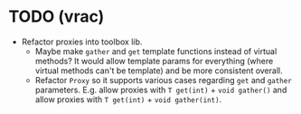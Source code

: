 # TODO (vrac)

* Refactor proxies into toolbox lib.
    * Maybe make `gather` and `get` template functions instead of virtual methods?
    It would allow template params for everything (where virtual methods can't be template) and be more consistent overall.
    * Refactor `Proxy` so it supports various cases regarding `get` and `gather` parameters.
    E.g. allow proxies with `T get(int)` + `void gather()` and allow proxies with `T get(int)` + `void gather(int)`.